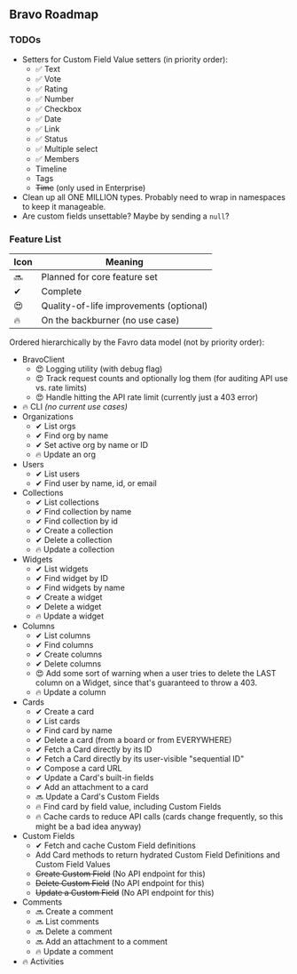 ## Bravo Roadmap

### TODOs

- Setters for Custom Field Value setters (in priority order):
  - ✅ Text
  - ✅ Vote
  - ✅ Rating
  - ✅ Number
  - ✅ Checkbox
  - ✅ Date
  - ✅ Link
  - ✅ Status
  - ✅ Multiple select
  - ✅ Members
  - Timeline
  - Tags
  - ~~Time~~ (only used in Enterprise)
- Clean up all ONE MILLION types. Probably need to wrap in namespaces to keep it manageable.
- Are custom fields unsettable? Maybe by sending a `null`?

### Feature List


| Icon | Meaning                                 |
| ---- | --------------------------------------- |
| 🔜    | Planned for core feature set            |
| ✔    | Complete                                |
| 😍    | Quality-of-life improvements (optional) |
| 🔥    | On the backburner (no use case)         |

Ordered hierarchically by the Favro data model (not by priority order):

- BravoClient
  - 😍 Logging utility (with debug flag)
  - 😍 Track request counts and optionally log them (for auditing API use vs. rate limits)
  - 😍 Handle hitting the API rate limit (currently just a 403 error)
- 🔥 CLI _(no current use cases)_
- Organizations
  - ✔ List orgs
  - ✔ Find org by name
  - ✔ Set active org by name or ID
  - 🔥 Update an org
- Users
  - ✔ List users
  - ✔ Find user by name, id, or email
- Collections
  - ✔ List collections
  - ✔ Find collection by name
  - ✔ Find collection by id
  - ✔ Create a collection
  - ✔ Delete a collection
  - 🔥 Update a collection
- Widgets
  - ✔ List widgets
  - ✔ Find widget by ID
  - ✔ Find widgets by name
  - ✔ Create a widget
  - ✔ Delete a widget
  - 🔥 Update a widget
- Columns
  - ✔ List columns
  - ✔ Find columns
  - ✔ Create columns
  - ✔ Delete columns
  - 😍 Add some sort of warning when a user tries to delete the LAST column on a Widget, since that's guaranteed to throw a 403.
  - 🔥 Update a column
- Cards
  - ✔ Create a card
  - ✔ List cards
  - ✔ Find card by name
  - ✔ Delete a card (from a board or from EVERYWHERE)
  - ✔ Fetch a Card directly by its ID
  - ✔ Fetch a Card directly by its user-visible "sequential ID"
  - ✔ Compose a card URL
  - ✔ Update a Card's built-in fields
  - ✔ Add an attachment to a card
  - 🔜 Update a Card's Custom Fields
  - 🔥 Find card by field value, including Custom Fields
  - 🔥 Cache cards to reduce API calls (cards change frequently, so this might be a bad idea anyway)
- Custom Fields
  - ✔ Fetch and cache Custom Field definitions
  - Add Card methods to return hydrated Custom Field Definitions and Custom Field Values
  - ~~Create Custom Field~~ (No API endpoint for this)
  - ~~Delete Custom Field~~ (No API endpoint for this)
  - ~~Update a Custom Field~~ (No API endpoint for this)
- Comments
  - 🔜 Create a comment
  - 🔜 List comments
  - 🔜 Delete a comment
  - 🔜 Add an attachment to a comment
  - 🔥 Update a comment
- 🔥 Activities
